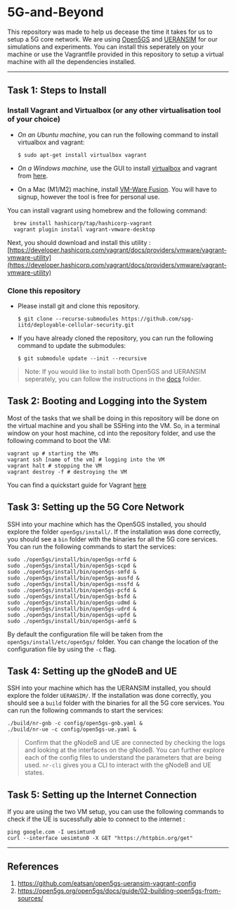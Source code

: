 # 5G-and-Beyond
This repository was made to help us decease the time it takes for us to setup a 5G core network. We are using [Open5GS](https://open5gs.org/) and [UERANSIM](https://github.com/aligungr/UERANSIM) for our simulations and experiments. You can install this seperately on your machine or use the Vagrantfile provided in this repository to setup a virtual machine with all the dependencies installed.

---

## Task 1: Steps to Install 
### Install Vagrant and Virtualbox  (or any other virtualisation tool of your choice)
- _On an Ubuntu machine_, you can run the following command to install virtualbox and vagrant:
  ```shell
  $ sudo apt-get install virtualbox vagrant
  ```
- _On a Windows machine,_ use the GUI to install [virtualbox](https://www.virtualbox.org/wiki/Downloads) and vagrant from [here](https://developer.hashicorp.com/vagrant/downloads).

- On a Mac (M1/M2) machine, install [VM-Ware Fusion](https://www.vmware.com/products/fusion.html). You will have to signup, however the tool is free for personal use. 

You can install vagrant using homebrew and the following command: 
  ```shell
    brew install hashicorp/tap/hashicorp-vagrant
    vagrant plugin install vagrant-vmware-desktop
  ```
  Next, you should download and install this utility : [https://developer.hashicorp.com/vagrant/docs/providers/vmware/vagrant-vmware-utility](https://developer.hashicorp.com/vagrant/docs/providers/vmware/vagrant-vmware-utility)

### Clone this repository 
- Please install git and clone this repository. 
  ```shell
  $ git clone --recurse-submodules https://github.com/spg-iitd/deployable-cellular-security.git
  ```
- If you have already cloned the repository, you can run the following command to update the submodules:
  ```shell
  $ git submodule update --init --recursive
  ```
> Note: If you would like to install both Open5GS and UERANSIM seperately, you can follow the instructions in the [docs](docs/) folder.

## Task 2:  Booting and Logging into the System 
Most of the tasks that we shall be doing in this repository will be done on the virtual machine and you shall be SSHing into the VM. So, in a terminal window on your host machine, cd into the repository folder, and use the following command to boot the VM:
```shell 
vagrant up # starting the VMs
vagrant ssh [name of the vm] # logging into the VM
vagrant halt # stopping the VM
vagrant destroy -f # destroying the VM
```
You can find a quickstart guide for Vagrant [here](docs/vagrant_cheatsheet.md)

## Task 3: Setting up the 5G Core Network
SSH into your machine which has the Open5GS installed, you should explore the folder `open5gs/install/`. If the installation was done correctly, you should see a `bin` folder with the binaries for all the 5G core services. You can run the following commands to start the services:
```shell
sudo ./open5gs/install/bin/open5gs-nrfd & 
sudo ./open5gs/install/bin/open5gs-scpd & 
sudo ./open5gs/install/bin/open5gs-smfd & 
sudo ./open5gs/install/bin/open5gs-ausfd & 
sudo ./open5gs/install/bin/open5gs-nssfd & 
sudo ./open5gs/install/bin/open5gs-pcfd & 
sudo ./open5gs/install/bin/open5gs-bsfd & 
sudo ./open5gs/install/bin/open5gs-udmd & 
sudo ./open5gs/install/bin/open5gs-udrd & 
sudo ./open5gs/install/bin/open5gs-upfd & 
sudo ./open5gs/install/bin/open5gs-amfd & 
```
By default the configuration file will be taken from the `open5gs/install/etc/open5gs/` folder. You can change the location of the configuration file by using the `-c` flag. 

## Task 4: Setting up the gNodeB and UE
SSH into your machine which has the UERANSIM installed, you should explore the folder `UERANSIM/`. If the installation was done correctly, you should see a `build` folder with the binaries for all the 5G core services. You can run the following commands to start the services:
```shell
./build/nr-gnb -c config/open5gs-gnb.yaml &
./build/nr-ue -c config/open5gs-ue.yaml &
``` 
> Confirm that the gNodeB and UE are connected by checking the logs and looking at the interfaces on the gNodeB. You can further explore each of the config files to understand the parameters that are being used. `nr-cli` gives you a CLI to interact with the gNodeB and UE states. 

## Task 5: Setting up the Internet Connection
If you are using the two VM setup, you can use the following commands to check if the UE is sucessfully able to connect to the internet :
```shell
ping google.com -I uesimtun0
curl --interface uesimtun0 -X GET "https://httpbin.org/get"
```

---
## References 
1. https://github.com/eatsan/open5gs-ueransim-vagrant-config
2. https://open5gs.org/open5gs/docs/guide/02-building-open5gs-from-sources/

